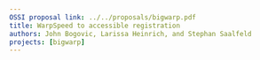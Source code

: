 ```yaml
---
OSSI proposal link: ../../proposals/bigwarp.pdf
title: WarpSpeed to accessible registration
authors: John Bogovic, Larissa Heinrich, and Stephan Saalfeld
projects: [bigwarp]
---
```

